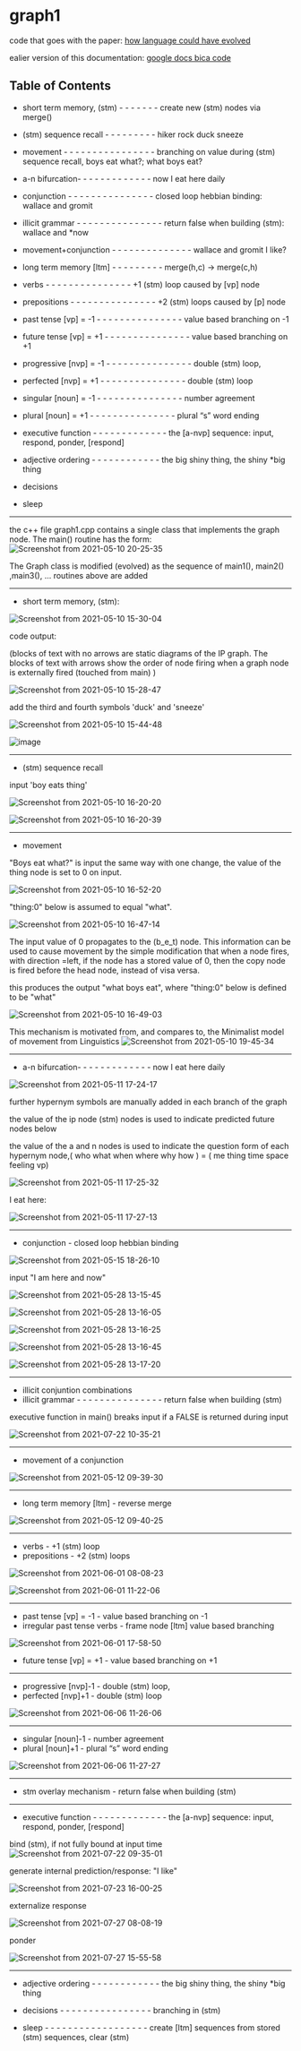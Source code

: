 # graph1
code that goes with the paper: [how language could have evolved](https://github.com/kwd2/graph1/blob/main/how_language_could_have_evolved.pdf)

ealier version of this documentation: [google docs bica code](https://docs.google.com/document/d/1CxnVuSqjkilYbdJG4flKVL_NAbCwRZlVtv1cmskbbVY/edit?usp=sharing)

Table of Contents
-----------------------------------

* short term memory, (stm)  - - - - - - - create new (stm) nodes via merge()
* (stm) sequence recall	- - - - - - - - - hiker rock duck sneeze
* movement - - - - - - - - - - - - - - - - branching on value during (stm) sequence recall, boys eat what?;  what boys eat?
* a-n bifurcation- - - - - - - - - - - - - now I eat here daily
* conjunction - - - - - - - - - - - - - - - closed loop hebbian binding:  wallace and gromit
* illicit grammar  - - - - - - - - - - - - - - - return false when building (stm):  wallace and *now
* movement+conjunction - - - - - - - - - - - - - -  wallace and gromit I like?

* long term memory  [ltm] - - - - - - - - - merge(h,c) -> merge(c,h)

* verbs    - - - - - - - - - - - - - -                               -  +1 (stm) loop caused by [vp] node
* prepositions - - - - - - - - - - - - - -                           -  +2 (stm) loops caused by [p] node

* past   tense  [vp] = -1  - - - - - - - - - - - - - -                      - value based branching on -1
* future tense  [vp] = +1 - - - - - - - - - - - - - -                     - value based branching on +1

* progressive   [nvp] = -1   - - - - - - - - - - - - - -                   - double (stm) loop,
* perfected       [nvp] = +1    - - - - - - - - - - - - - -                 - double (stm) loop

* singular        [noun] = -1   - - - - - - - - - - - - - -	     - number agreement
* plural            [noun] = +1  - - - - - - - - - - - - - -                 - plural “s” word ending


* executive function - - - - - - - - - - - - -  the [a-nvp] sequence:  input, respond, ponder, [respond]

* adjective ordering - - - - - - - - - - - - the big shiny thing,  the shiny  *big thing

* decisions

* sleep



----------------------------------------------------------------------------------
the c++ file graph1.cpp contains a single class that implements the graph node.   The main() routine has the form:
![Screenshot from 2021-05-10 20-25-35](https://user-images.githubusercontent.com/15908030/117744407-3aa1e580-b1ce-11eb-956e-11e00a24038e.png)

The Graph class is modified (evolved) as the sequence of main1(), main2() ,main3(), ...  routines above are added 


----------------------------------------------------------------------------------
 * short term memory, (stm): 



![Screenshot from 2021-05-10 15-30-04](https://user-images.githubusercontent.com/15908030/117720713-a0797780-b1a4-11eb-9512-258ef14f2925.png)


code output:   

(blocks of text with no arrows are static diagrams of the IP graph.   The blocks of text with arrows show the order of node firing when a graph node is externally fired (touched from main) )

![Screenshot from 2021-05-10 15-28-47](https://user-images.githubusercontent.com/15908030/117720644-88a1f380-b1a4-11eb-9ad8-994578e57d8c.png)


add the third and fourth symbols 'duck' and 'sneeze'

![Screenshot from 2021-05-10 15-44-48](https://user-images.githubusercontent.com/15908030/117722472-b851fb00-b1a6-11eb-9757-6d7ebe0cb31f.png)



![image](https://user-images.githubusercontent.com/15908030/117725528-df123080-b1aa-11eb-8d27-4e6d9a8fd99c.png)


----------------------------------------------------------------------------------
 * (stm) sequence recall

input 'boy eats thing'

![Screenshot from 2021-05-10 16-20-20](https://user-images.githubusercontent.com/15908030/117726138-c5251d80-b1ab-11eb-997e-dd1cd2c5f06d.png)

![Screenshot from 2021-05-10 16-20-39](https://user-images.githubusercontent.com/15908030/117726194-d8d08400-b1ab-11eb-92bd-c19d575e8e57.png)


----------------------------------------------------------------------------------
 * movement  

"Boys eat what?"  is input the same way with one change, the value of the thing node is set to 0 on input.  
 
 ![Screenshot from 2021-05-10 16-52-20](https://user-images.githubusercontent.com/15908030/117729204-23ec9600-b1b0-11eb-97c0-3c0fc266042a.png)

"thing:0" below is assumed to equal "what".

![Screenshot from 2021-05-10 16-47-14](https://user-images.githubusercontent.com/15908030/117728720-69f52a00-b1af-11eb-9ec1-2b2be93555a5.png)

The input value of 0 propagates to the (b_e_t) node.   This information can be used to cause movement by the simple modification that when a node fires, with direction =left, if the node has a stored value of 0, then the copy node is fired before the head node, instead of visa versa.

this produces the output "what boys eat", where "thing:0" below is defined to be "what"


![Screenshot from 2021-05-10 16-49-03](https://user-images.githubusercontent.com/15908030/117740665-881a5480-b1c6-11eb-8a8a-8170bc3936fc.png)


This mechanism is motivated from, and compares to,  the Minimalist model of movement from Linguistics  ![Screenshot from 2021-05-10 19-45-34](https://user-images.githubusercontent.com/15908030/117741536-599d7900-b1c8-11eb-97d0-62e139fd23ee.png)

----------------------------------------------------------------------------------
* a-n bifurcation- - - - - - - - - - - - - now I eat here daily


![Screenshot from 2021-05-11 17-24-17](https://user-images.githubusercontent.com/15908030/117892119-bf980800-b27d-11eb-8b38-9381a4bfe0a2.png)

further hypernym symbols are manually added in each branch of the graph

the value of the ip node (stm) nodes is used to indicate predicted future nodes below 

the value of the a and n  nodes is used to indicate the question form of each hypernym node,( who what when where why how ) = ( me thing time space feeling vp)  

![Screenshot from 2021-05-11 17-25-32](https://user-images.githubusercontent.com/15908030/117892218-e9512f00-b27d-11eb-803a-97392a53e85d.png)



I eat here:

![Screenshot from 2021-05-11 17-27-13](https://user-images.githubusercontent.com/15908030/117892333-2b7a7080-b27e-11eb-85b3-63b495ffa12c.png)





----------------------------------------------------------------------------------
* conjunction                             - closed loop hebbian binding

![Screenshot from 2021-05-15 18-26-10](https://user-images.githubusercontent.com/15908030/118380886-187fdd00-b5ab-11eb-9853-8298bdd0697a.png)


input "I am here and now"

![Screenshot from 2021-05-28 13-15-45](https://user-images.githubusercontent.com/15908030/120029584-ea8f9500-bfbb-11eb-9d89-155772a7010e.png)

![Screenshot from 2021-05-28 13-16-05](https://user-images.githubusercontent.com/15908030/120029614-f1b6a300-bfbb-11eb-9a6f-cbdcb65475f5.png)

![Screenshot from 2021-05-28 13-16-25](https://user-images.githubusercontent.com/15908030/120029622-f5e2c080-bfbb-11eb-98b6-246e3ff52e3e.png)

![Screenshot from 2021-05-28 13-16-45](https://user-images.githubusercontent.com/15908030/120029633-fa0ede00-bfbb-11eb-8582-2a62e175e845.png)

![Screenshot from 2021-05-28 13-17-20](https://user-images.githubusercontent.com/15908030/120029646-fe3afb80-bfbb-11eb-92b5-92bd490fe3f8.png)

---------------------------------------------------------------------------------

+ illicit conjuntion combinations
+ illicit grammar  - - - - - - - - - - - - - - - return false when building (stm)

executive function in main() breaks input if a FALSE is returned during input

![Screenshot from 2021-07-22 10-35-21](https://user-images.githubusercontent.com/15908030/126666897-94211942-229b-48aa-9961-a4fdaaed0cf5.png)




----------------------------------------------------------------------------------
* movement of a conjunction

![Screenshot from 2021-05-12 09-39-30](https://user-images.githubusercontent.com/15908030/117994206-fca7dd00-b305-11eb-8f50-44108289bcee.png)



----------------------------------------------------------------------------------
* long term memory  [ltm]                 - reverse merge

![Screenshot from 2021-05-12 09-40-25](https://user-images.githubusercontent.com/15908030/117994374-1b0dd880-b306-11eb-9d11-a95151aafe8c.png)


----------------------------------------------------------------------------------
* verbs                                   -  +1 (stm) loop
* prepositions                            -  +2 (stm) loops

![Screenshot from 2021-06-01 08-08-23](https://user-images.githubusercontent.com/15908030/120328622-9d0f7280-c2b0-11eb-9192-db1d648b449b.png)


![Screenshot from 2021-06-01 11-22-06](https://user-images.githubusercontent.com/15908030/120358035-b1149d80-c2cb-11eb-9b71-ebce993b40e4.png)


----------------------------------------------------------------------------------

* past   tense  [vp] = -1                        - value based branching on -1
* irregular past tense verbs                     - frame node [ltm] value based branching   

![Screenshot from 2021-06-01 17-58-50](https://user-images.githubusercontent.com/15908030/120400254-22237780-c303-11eb-91a8-db4d3509eeef.png)

* future tense  [vp] = +1                       - value based branching on +1

----------------------------------------------------------------------------------

* progressive   [nvp]-1                      - double (stm) loop,
* perfected       [nvp]+1                     - double (stm) loop

![Screenshot from 2021-06-06 11-26-06](https://user-images.githubusercontent.com/15908030/120932102-1bf21a00-c6ba-11eb-9424-616bdd14b3d1.png)


----------------------------------------------------------------------------------

* singular        [noun]-1   	     - number agreement
* plural            [noun]+1                   - plural “s” word ending

![Screenshot from 2021-06-06 11-27-27](https://user-images.githubusercontent.com/15908030/120932144-49d75e80-c6ba-11eb-9cc0-0c13850e16aa.png)



----------------------------------------------------------------------------------

* stm overlay  mechanism              - return false when building (stm)

----------------------------------------------------------------------------------
* executive function - - - - - - - - - - - - -  the [a-nvp] sequence:  input, respond, ponder, [respond]

bind (stm), if not fully bound at input time
![Screenshot from 2021-07-22 09-35-01](https://user-images.githubusercontent.com/15908030/126657267-58827113-7854-4062-bbe4-f5717b37e62f.png)

generate internal prediction/response:  "I like"

![Screenshot from 2021-07-23 16-00-25](https://user-images.githubusercontent.com/15908030/126841087-9645def2-c31e-4dc2-a972-731627de2e8d.png)

externalize response

![Screenshot from 2021-07-27 08-08-19](https://user-images.githubusercontent.com/15908030/127158830-d818bb9a-53de-4851-a428-8509fc1bfd89.png)

ponder

![Screenshot from 2021-07-27 15-55-58](https://user-images.githubusercontent.com/15908030/127226209-b32d801b-7b7d-424f-a07e-1b3fb849cf7c.png)


----------------------------------------------------------------------------------



* adjective ordering - - - - - - - - - - - - the big shiny thing,  the shiny  *big thing

* decisions - - - - - - - - - - - - - - - -  branching in (stm)

* sleep - - - - - - - - - - - - - - - - - - create [ltm] sequences from stored (stm) sequences, clear (stm)













